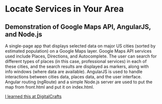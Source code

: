 # Locate Services in Your Area

## Demonstration of Google Maps API, AngularJS, and Node.js

A single-page app that displays selected data on major US cities (sorted by estimated population) on a Google Maps layer. Google Maps API services used include Places, Directions, and Autocomplete. The user can search for different types of places (in this case, professional services) in each of these cities, and the search results are displayed as markers, along with info windows (where data are available). AngularJS is used to handle interactions between cities data, places data, and the user interface. Angular routing (ngRoute) and a simple Node.js server are used to put the map from front.html and put it on index.html.

[I learned this at DigitalCrafts](https://www.digitalcrafts.com)
